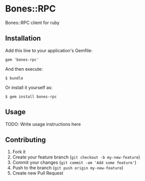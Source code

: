 # Bones::RPC

Bones::RPC client for ruby

## Installation

Add this line to your application's Gemfile:

    gem 'bones-rpc'

And then execute:

    $ bundle

Or install it yourself as:

    $ gem install bones-rpc

## Usage

TODO: Write usage instructions here

## Contributing

1. Fork it
2. Create your feature branch (`git checkout -b my-new-feature`)
3. Commit your changes (`git commit -am 'Add some feature'`)
4. Push to the branch (`git push origin my-new-feature`)
5. Create new Pull Request
